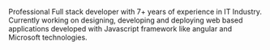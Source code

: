 
Professional Full stack developer with 7+ years of experience in IT Industry. Currently working on designing, developing and deploying web based applications developed with Javascript framework like angular and Microsoft technologies.


